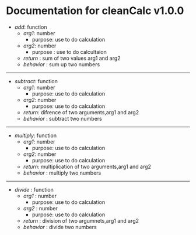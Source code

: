 # Documentation for __cleanCalc__ v1.0.0


* _add_: function
    * _arg1_: number
        * purpose: use to do calculation
    * _arg2_: number
        * purpose : use to do calcultaion
    * _return_ : sum of two values arg1 and arg2
    * _behavior_ : sum up two numbers

---
* _subtract_: function
    * _arg1_: number
        * purpose: use to do calculation
    * _arg2_: number
        * purpose: use to do calculation
    * _return_: difrence of two arguments,arg1 and arg2
    * _behavior_ : subtract two numbers

---
* _multiply_: function
     * _arg1_: number
        * purpose: use to do calculation
    * _arg2_: number
        * purpose: use to do calculation
    * _return_: multiplication of two arguments,arg1 and arg2
    * _behavior_ : multiply two numbers

---
* _divide_ : function
    * _arg1_ : number
        * purpose:  use to do calculation
    * _arg2_ : number
        * purpose:  use to do calculation
    * _return_ : division of two argumnets,arg1 and arg2
    * _behavior_ : divide two numbers


